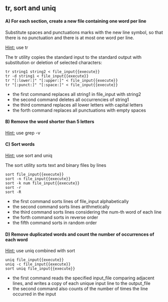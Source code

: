 ## tr, sort and uniq

#### A) For each section, create a new file containing one word per line
	
Substitute spaces and punctuations marks with the new line symbol, 
so that there is no punctuation and there is at most one word per line.

<u>Hint:</u> use tr

The tr utility copies the standard input to the standard output with 
substitution or deletion of selected characters:

```
tr string1 string2 < file_input{{execute}} 
tr -d string1 < file_input{{execute}} 
tr "[:lower:]" "[:upper:]" < file_input{{execute}}
tr "[:punct:]" "[:space:]" < file_input{{execute}}
```

- the first command replaces all string1 in file_input with string2
- the second command deletes all occurrencies of string1
- the third command replaces all lower letters with capital letters
- the forth command replaces all punctuations with empty spaces


#### B) Remove the word shorter than 5 letters

<u>Hint:</u> use grep -v

#### C) Sort words

<u>Hint:</u> use sort and uniq

The sort utility sorts text and binary files by lines

```
sort file_input{{execute}} 
sort -n file_input{{execute}} 
sort -k num file_input{{execute}}
sort -r
sort -R  
```

- the first command sorts lines of file_input alphabetically
- the second command sorts lines arithmetically
- the third command sorts lines considering the num-th word of each line
- the forth command sorts in reverse order 
- the fifth command sorts in random order



#### D) Remove duplicated words and count the number of occurrences of each word

<u>Hint:</u> use uniq combined with sort


```
uniq file_input{{execute}} 
uniq -c file_input{{execute}} 
sort uniq file_input{{execute}} 
```

- the first command reads the specified input_file comparing adjacent lines, 
and writes a copy of each unique input line to the output_file
- the second command also counts of the number of times the 
line occurred in the input

